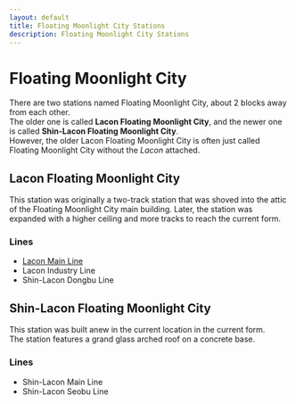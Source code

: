 ```yaml
---
layout: default
title: Floating Moonlight City Stations
description: Floating Moonlight City Stations
---
```


# Floating Moonlight City

There are two stations named Floating Moonlight City, about 2 blocks away from each other.<br>
The older one is called **Lacon Floating Moonlight City**, and the newer one is called
**Shin-Lacon Floating Moonlight City**.<br>
However, the older Lacon Floating Moonlight City is often just called Floating Moonlight
City without the *Lacon* attached.

## Lacon Floating Moonlight City

This station was originally a two-track station that was shoved into the attic of the Floating
Moonlight City main building. Later, the station was expanded with a higher ceiling and more 
tracks to reach the current form.

### Lines

- [Lacon Main Line](/rail-lines/lcn-main-line)
- Lacon Industry Line
- Shin-Lacon Dongbu Line

## Shin-Lacon Floating Moonlight City

This station was built anew in the current location in the current form.<br>
The station features a grand glass arched roof on a concrete base.

### Lines

- Shin-Lacon Main Line
- Shin-Lacon Seobu Line